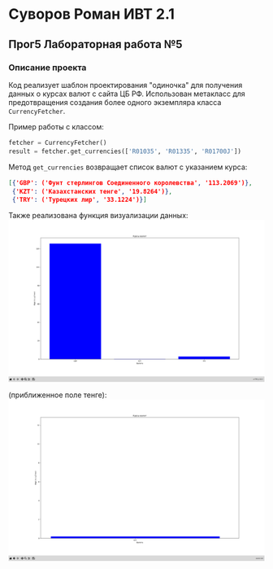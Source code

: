 # Суворов Роман ИВТ 2.1

## Прог5 Лабораторная работа №5

### Описание проекта

Код реализует шаблон проектирования "одиночка" для получения данных о курсах валют с сайта ЦБ РФ. Использован метакласс для предотвращения создания более одного экземпляра класса `CurrencyFetcher`.

Пример работы с классом:
```python
fetcher = CurrencyFetcher()
result = fetcher.get_currencies(['R01035', 'R01335', 'R01700J'])

```

Метод `get_currencies` возвращает список валют с указанием курса:
```json
[{'GBP': ('Фунт стерлингов Соединенного королевства', '113.2069')}, 
 {'KZT': ('Казахстанских тенге', '19.8264')}, 
 {'TRY': ('Турецких лир', '33.1224')}]

```

Также реализована функция визуализации данных:
![](3.1/prog5/lab5/images/image.png)

(приближенное поле тенге):
![](3.1/prog5/lab5/images/image-1.png)